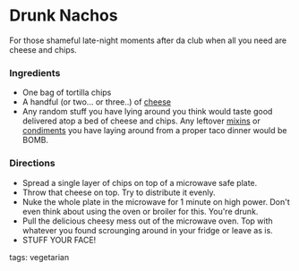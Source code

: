 Drunk Nachos
=================

For those shameful late-night moments after da club when all you need are cheese and chips.

### Ingredients

* One bag of tortilla chips
* A handful (or two... or three..) of [cheese](../mixins/cheese_traditional_us.md)
* Any random stuff you have lying around you think would taste good delivered atop a bed of cheese and chips. Any leftover [mixins](../mixins) or [condiments](../condiments) you have laying around from a proper taco dinner would be BOMB.

### Directions

* Spread a single layer of chips on top of a microwave safe plate.
* Throw that cheese on top. Try to distribute it evenly.
* Nuke the whole plate in the microwave for 1 minute on high power. Don't even think about using the oven or broiler for this. You're drunk.
* Pull the delicious cheesy mess out of the microwave oven. Top with whatever you found scrounging around in your fridge or leave as is.
* STUFF YOUR FACE!

tags: vegetarian
